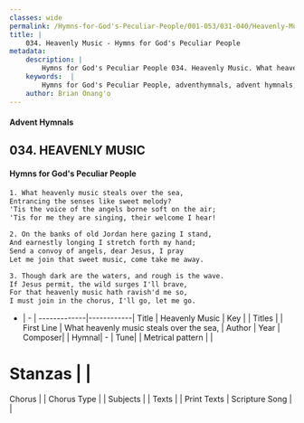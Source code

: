 ```yaml
---
classes: wide
permalink: /Hymns-for-God's-Peculiar-People/001-053/031-040/Heavenly-Music/
title: |
    034. Heavenly Music - Hymns for God's Peculiar People
metadata:
    description: |
        Hymns for God's Peculiar People 034. Heavenly Music. What heavenly music steals over the sea, Entrancing the senses like sweet melody? 'Tis the voice of the angels borne soft on the air; 'Tis for me they are singing, their welcome I hear!  
    keywords:  |
        Hymns for God's Peculiar People, adventhymnals, advent hymnals, Heavenly Music, What heavenly music steals over the sea,. 
    author: Brian Onang'o
---
```

#### Advent Hymnals
## 034. HEAVENLY MUSIC
####  Hymns for God's Peculiar People
```txt
1. What heavenly music steals over the sea,
Entrancing the senses like sweet melody?
'Tis the voice of the angels borne soft on the air;
'Tis for me they are singing, their welcome I hear!

2. On the banks of old Jordan here gazing I stand,
And earnestly longing I stretch forth my hand;
Send a convoy of angels, dear Jesus, I pray
Let me join that sweet music, come take me away.

3. Though dark are the waters, and rough is the wave.
If Jesus permit, the wild surges I'll brave,
For that heavenly music hath ravish'd me so,
I must join in the chorus, I'll go, let me go.


```
- |   -  |
-------------|------------|
Title | Heavenly Music |
Key |  |
Titles |  |
First Line | What heavenly music steals over the sea, |
Author | 
Year | 
Composer|  |
Hymnal|  - |
Tune|  |
Metrical pattern | |
# Stanzas |  |
Chorus |  |
Chorus Type |  |
Subjects |  |
Texts |  |
Print Texts | 
Scripture Song |  |
    
